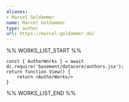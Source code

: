 ```yaml
---
aliases:
- Marcel Goldammer
name: Marcel Goldammer
type: author
url: https://marcel-goldammer.de/
---
```



%% WORKS_LIST_START %%

```datacorejsx
const { AuthorWorks } = await dc.require('basement/datacore/authors.jsx');
return function View() {
    return <AuthorWorks/>
}
```
%% WORKS_LIST_END %%